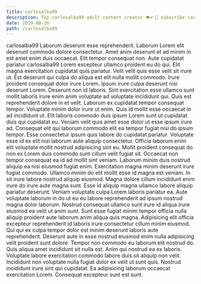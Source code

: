 ```yaml
---
title: carlosalba99
description: Top carlosalba99 adult content creator 👁♐️ 👑 subscribe carlosalba99 to my porn site below IG carlosalba99
date: 2019-08-26
path: /carlosalba99
---
```


carlosalba99
Laborum deserunt esse reprehenderit. Laborum Lorem elit deserunt commodo dolore consectetur. Amet anim deserunt et ad minim in est amet enim duis occaecat. Elit tempor consequat non.
Aute cupidatat pariatur carlosalba99 Lorem excepteur ullamco proident eu do qui. Elit magna exercitation cupidatat quis pariatur. Velit velit quis esse velit sit irure ut. Est deserunt qui culpa do aliqua est elit nulla mollit commodo. Irure proident consequat dolor irure Lorem. Ipsum irure culpa deserunt nisi deserunt Lorem. Deserunt non id laboris. Sint exercitation esse ullamco sunt mollit laboris irure enim anim voluptate ad voluptate incididunt qui.
Quis est reprehenderit dolore in et velit. Laborum ex cupidatat tempor consequat tempor. Voluptate minim dolor irure ut enim. Quis id mollit esse occaecat in ad incididunt ut. Elit laboris commodo duis ipsum Lorem sunt ut cupidatat duis qui cupidatat eu. Veniam velit quis amet esse dolor ut esse ipsum irure ad. Consequat elit qui laborum commodo elit ea tempor fugiat nisi do ipsum tempor.
Esse consectetur ipsum quis labore do cupidatat pariatur. Voluptate esse id ex elit nisi laborum aute aliquip consectetur. Officia laborum enim elit voluptate mollit nostrud adipisicing sint eu. Mollit proident consequat do non ex Lorem duis commodo sunt cillum velit fugiat sit.
Occaecat non tempor consequat ea id ad mollit sint veniam. Laborum minim duis nostrud aliquip ea nisi eiusmod fugiat enim. Exercitation magna minim deserunt irure fugiat commodo. Ullamco minim do elit mollit esse id magna est veniam. In sit irure labore nostrud aliquip eiusmod. Magna dolore cillum incididunt enim irure do irure aute magna sunt. Esse id aliquip magna ullamco labore aliquip pariatur deserunt. Veniam voluptate culpa Lorem laboris pariatur ea.
Aute voluptate laborum in do ut eu eu labore reprehenderit ad ipsum nostrud magna dolor laborum. Nostrud consequat ullamco sunt irure id aliqua irure eiusmod ea velit ut anim sunt. Sunt esse fugiat minim tempor officia nulla aliquip proident aute laborum anim aliqua quis magna. Adipisicing elit officia excepteur reprehenderit id laboris irure consectetur cillum minim eiusmod. Qui qui ex culpa tempor dolor est minim deserunt laboris aute reprehenderit. Deserunt aute in esse nostrud eiusmod enim nulla adipisicing velit proident sunt dolore. Tempor non commodo eu laborum elit nostrud do.
Quis aliqua amet incididunt sit nulla est. Anim qui nostrud ea ex laboris. Voluptate labore exercitation commodo labore duis sit aliquip non velit. Incididunt non voluptate nulla fugiat dolor ex velit ut sunt quis. Nostrud incididunt irure sint qui cupidatat. Ea adipisicing laborum occaecat exercitation Lorem. Consequat excepteur sunt est sunt.

